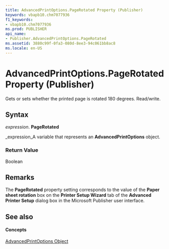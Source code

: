 ```yaml
---
title: AdvancedPrintOptions.PageRotated Property (Publisher)
keywords: vbapb10.chm7077936
f1_keywords:
- vbapb10.chm7077936
ms.prod: PUBLISHER
api_name:
- Publisher.AdvancedPrintOptions.PageRotated
ms.assetid: 3880c99f-0fa3-080d-8ee3-94c061bb8ac8
ms.locale: en-US
---
```



# AdvancedPrintOptions.PageRotated Property (Publisher)

Gets or sets whether the printed page is rotated 180 degrees. Read/write.


## Syntax

 _expression_. **PageRotated**

 _expression_A variable that represents an  **AdvancedPrintOptions** object.


### Return Value

Boolean


## Remarks

The  **PageRotated** property setting corresponds to the value of the **Paper sheet rotation** box on the **Printer Setup Wizard** tab of the **Advanced Printer Setup** dialog box in the Microsoft Publisher user interface.


## See also


#### Concepts


 [AdvancedPrintOptions Object](advancedprintoptions-object-publisher.md)

